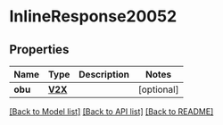 # InlineResponse20052

## Properties
Name | Type | Description | Notes
------------ | ------------- | ------------- | -------------
**obu** | [**V2X**](V2X.md) |  | [optional] 

[[Back to Model list]](../README.md#documentation-for-models) [[Back to API list]](../README.md#documentation-for-api-endpoints) [[Back to README]](../README.md)

